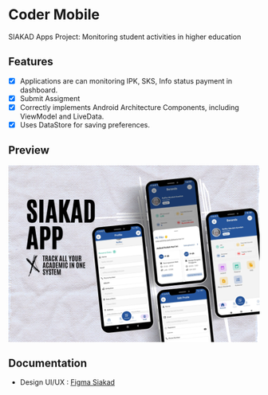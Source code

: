 # Coder Mobile
SIAKAD Apps Project: Monitoring student activities in higher education

## Features <a name="Feature"></a>
- [x] Applications are can monitoring IPK, SKS, Info status payment in dashboard.
- [x] Submit Assigment
- [x] Correctly implements Android Architecture Components, including ViewModel and LiveData.
- [x] Uses DataStore for saving preferences.

## Preview <a name="Preview"></a>
<div style="display:flex;">
     <img alt="Preview" title="Preview" width="" src="images/siakad.png" />
</div>

## Documentation <a name="documentation"></a>
* Design UI/UX : <a href="https://www.figma.com/design/ydhOP4aSWxcVbQUGHsSeAx/Ifest-11---MUC-2023---Bismillah-Menang-Team?node-id=28-242&t=FB4gaTRuLYg6Rcu0-1" target="_blank">Figma Siakad</a>


